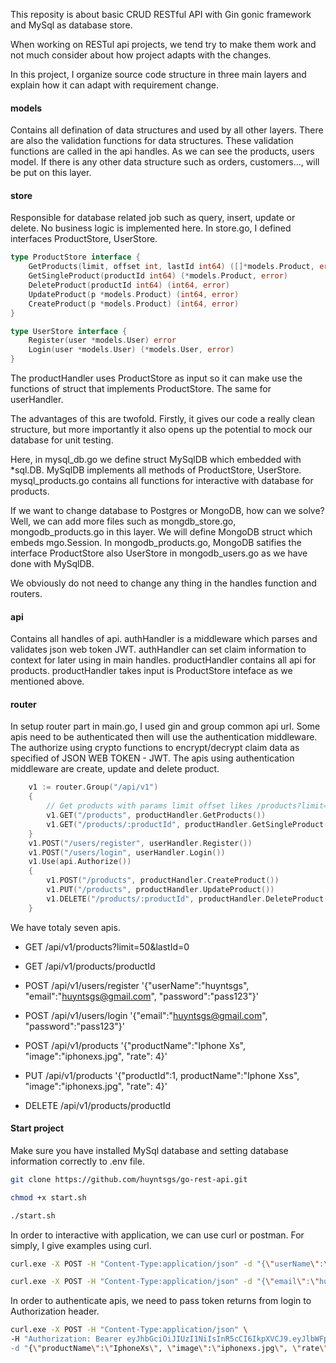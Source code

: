 
This reposity is about basic CRUD RESTful API with Gin gonic framework and MySql as database store.

When working on RESTul api projects, we tend try to make them work and not much consider about how project adapts with the changes.

In this project, I organize source code structure in three main layers and explain how it can adapt with requirement change.

#### models 

Contains all defination of data structures and used by all other layers. There are also the validation functions for data structures. 
These validation functions are called in the api handles. As we can see the products, users model. 
If there is any other data structure such as orders, customers..., will be put on this layer.

#### store

Responsible for database related job such as query, insert, update or delete. No business logic is implemented here.
In store.go, I defined interfaces ProductStore, UserStore.

````go
type ProductStore interface {
	GetProducts(limit, offset int, lastId int64) ([]*models.Product, error)
	GetSingleProduct(productId int64) (*models.Product, error)
	DeleteProduct(productId int64) (int64, error)
	UpdateProduct(p *models.Product) (int64, error)
	CreateProduct(p *models.Product) (int64, error)
}

type UserStore interface {
	Register(user *models.User) error
	Login(user *models.User) (*models.User, error)
}
````

The productHandler uses ProductStore as input so it can make use the functions of struct that implements ProductStore. The same for userHandler.

The advantages of this are twofold. Firstly, it gives our code a really clean structure, but more importantly it also opens up the potential to mock our database for unit testing.

Here, in mysql_db.go we define struct MySqlDB which embedded with *sql.DB. MySqlDB implements all methods of ProductStore, UserStore. mysql_products.go contains all functions for interactive with database for products. 

If we want to change database to Postgres or MongoDB, how can we solve? Well, we can add more files such as mongdb_store.go, mongodb_products.go in this layer.
We will define MongoDB struct which embeds mgo.Session. In mongodb_products.go, MongoDB satifies the interface ProductStore also UserStore in mongodb_users.go as we have done with MySqlDB.

We obviously do not need to change any thing in the handles function and routers.

#### api

Contains all handles of api. 
authHandler is a middleware which parses and validates json web token JWT. authHandler can set claim information to context for later using in main handles.
productHandler contains all api for products. productHandler takes input is ProductStore inteface as we mentioned above.

#### router

In setup router part in main.go, I used gin and group common api url. Some apis need to be authenticated then will use the authentication middleware. 
The authorize using crypto functions to encrypt/decrypt claim data as specified of JSON WEB TOKEN - JWT. The apis using authentication middleware are create, update and delete product.

````go
	v1 := router.Group("/api/v1")
	{
		// Get products with params limit offset likes /products?limit=50&lastId=0
		v1.GET("/products", productHandler.GetProducts())
		v1.GET("/products/:productId", productHandler.GetSingleProduct())
	}
	v1.POST("/users/register", userHandler.Register())
	v1.POST("/users/login", userHandler.Login())
	v1.Use(api.Authorize())
	{
		v1.POST("/products", productHandler.CreateProduct())
		v1.PUT("/products", productHandler.UpdateProduct())
		v1.DELETE("/products/:productId", productHandler.DeleteProduct())
	}
````

We have totaly seven apis.

- GET /api/v1/products?limit=50&lastId=0
- GET /api/v1/products/productId
- POST /api/v1/users/register '{"userName":"huyntsgs", "email":"huyntsgs@gmail.com", "password":"pass123"}'
- POST /api/v1/users/login '{"email":"huyntsgs@gmail.com", "password":"pass123"}'

- POST /api/v1/products '{"productName":"Iphone Xs", "image":"iphonexs.jpg", "rate": 4}'
- PUT /api/v1/products '{"productId":1, productName":"Iphone Xss", "image":"iphonexs.jpg", "rate": 4}'
- DELETE /api/v1/products/productId


#### Start project

Make sure you have installed MySql database and setting database information correctly to .env file.

````bash
git clone https://github.com/huyntsgs/go-rest-api.git

chmod +x start.sh

./start.sh
````

In order to interactive with application, we can use curl or postman. For simply, I give examples using curl.

````bash
curl.exe -X POST -H "Content-Type:application/json" -d "{\"userName\":\"huyntsgs\", \"email\":\"huyntsgs@gmail.com\", \"password\":\"pass123\"}"  http://127.0.0.1:8081/api/v1/users/register

curl.exe -X POST -H "Content-Type:application/json" -d "{\"email\":\"huyntsgs@gmail.com\", \"password\":\"pass123\"}"  http://127.0.0.1:8081/api/v1/users/login
````
In order to authenticate apis, we need to pass token returns from login to Authorization header.

````bash
curl.exe -X POST -H "Content-Type:application/json" \
-H "Authorization: Bearer eyJhbGciOiJIUzI1NiIsInR5cCI6IkpXVCJ9.eyJlbWFpbCI6Imh1eW50c2dzQGdtYWlsLmNvbSIsImV4cCI6MTU1MjM3NzE3NSwidXNlcklkIjoxLCJ1c2VyTmFtZSI6Imh1eW50c2dzIn0.Prxp4FCa684f6wjXXL1jMuAciqXd8zLme7_lOhNhiwM \
-d "{\"productName\":\"IphoneXs\", \"image\":\"iphonexs.jpg\", \"rate\": 4}"  http://127.0.0.1:8081/api/v1/products
````




